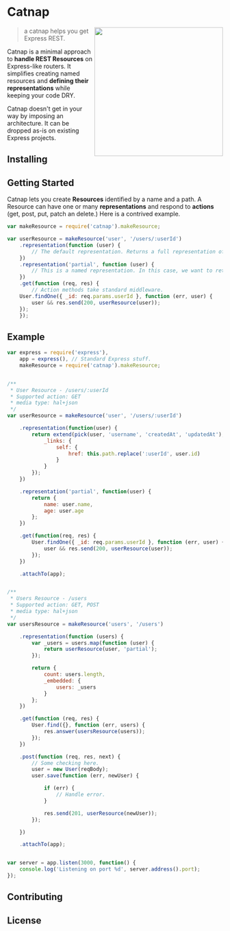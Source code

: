 # Catnap

<img width="300" align="right" src="https://dl.dropboxusercontent.com/u/25944784/catnap.png"/>

> a catnap helps you get Express REST.

Catnap is a minimal approach to **handle REST Resources** on Express-like routers. It simplifies creating named resources and **defining their representations** while keeping your code DRY.

Catnap doesn't get in your way by imposing an architecture. It can be dropped as-is on existing Express projects.

## Installing

## Getting Started
Catnap lets you create **Resources** identified by a name and a path. A Resource can have one or many **representations** and respond to **actions** (get, post, put, patch an delete.) Here is a contrived example.

~~~~javascript
var makeResource = require('catnap').makeResource;

var userResource = makeResource('user', '/users/:userId')
    .representation(function (user) {
        // The default representation. Returns a full representation of user
    })
    .representation('partial', function (user) {
    	// This is a named representation. In this case, we want to returned a partial representation
    })
    .get(function (req, res) {
    	// Action methods take standard middleware.
	User.findOne({ _id: req.params.userId }, function (err, user) {
		user && res.send(200, userResource(user));
	});
    });
~~~~

## Example
~~~~javascript
var express = require('express'),
	app = express(), // Standard Express stuff.
	makeResource = require('catnap').makeResource;


/**
 * User Resource - /users/:userId
 * Supported action: GET
 * media type: hal+json
 */
var userResource = makeResource('user', '/users/:userId')

	.representation(function(user) {
		return extend(pick(user, 'username', 'createdAt', 'updatedAt'), {
			_links: {
				self: {
					href: this.path.replace(':userId', user.id)
				}
			}
		});
	})

	.representation('partial', function(user) {
		return {
			name: user.name,
			age: user.age
		};
	})

	.get(function(req, res) {
		User.findOne({ _id: req.params.userId }, function (err, user) {
			user && res.send(200, userResource(user));
		});
	})

	.attachTo(app);


/**
 * Users Resource - /users
 * Supported action: GET, POST
 * media type: hal+json
 */
var usersResource = makeResource('users', '/users')

	.representation(function (users) {
		var _users = users.map(function (user) {
			return userResource(user, 'partial');
		});

		return {
			count: users.length,
			_embedded: {
				users: _users
			}
		};
	})

	.get(function (req, res) {
		User.find({}, function (err, users) {
			res.answer(usersResource(users));
		});
	})

	.post(function (req, res, next) {
		// Some checking here.
		user = new User(reqBody);
		user.save(function (err, newUser) {

			if (err) {
				// Handle error.
			}

			res.send(201, userResource(newUser));
		});

	})

	.attachTo(app);


var server = app.listen(3000, function() {
	console.log('Listening on port %d', server.address().port);
});
~~~~

## Contributing

## License
